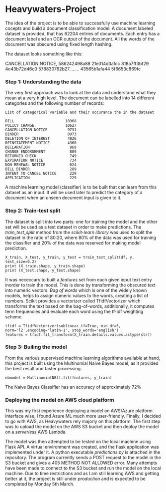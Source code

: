 # Heavywaters-Project

The idea of the project is to be able to successfully use machine learning cocepts and build a document classification model. A document labeled dataset is provided, that has 62204 entries of documents. Each entry has a document label and an OCR output of the document. All the words of the document was obscured using fixed length hashing. 

The dataset looks something like this:

CANCELLATION NOTICE, 586242498a88 21e314d3afcc 818a7ff3bf29 4e43b72d46c0 578830762b27........ 43565b1afa44 5f6653c869fc

### Step 1: Understanding the data
The very first approach was to look at the data and understand what they mean at a very high level. The document can be labelled into 14 different categories and the following number of records:
```
List of categorical variable and their occurance the in the dataset

BILL                       18968                                                                                             
POLICY CHANGE              10627
CANCELLATION NOTICE         9731
BINDER                      8973
DELETION OF INTEREST        4826
REINSTATEMENT NOTICE        4368
DECLARATION                  968
CHANGE ENDORSEMENT           889
RETURNED CHECK               749
EXPIRATION NOTICE            734
NON-RENEWAL NOTICE           624
BILL BINDER                  289
INTENT TO CANCEL NOTICE      229
APPLICATION                  229
```
A machine learning model (classifier) is to be built that can learn from this dataset as an input. It will be used later to predict the category of a document when an unseen document input is given to it. 

### Step 2: Train-test split
The dataset is split into two parts: one for training the model and the other set will be used as a test dataset in order to make predictions. The *train_test_split* method from the *scikit-learn library* was used to split the dataset in the ratio of 80:20, where 80% of the data was used for training the classifier and 20% of the data was reserved for making model prediction.

```
X_train, X_test, y_train, y_test = train_test_split(df, y, test_size=0.2)
print (X_train.shape, y_train.shape)
print (X_test.shape, y_test.shape)
```
It was nececcary to built a *features* set from each given input text entry inorder to train the model. This is done by transforming the obscured text into numeric vectors. *Bag of words* which is one of the widely known models, helps to assign numeric values to the words, creating a list of numbers. Scikit provides a vectorizer called TfidfVectorizer which transforms the text based on the bag-of-words, additionally, it computes term frequencies and evaluate each word using the tf-idf weighting scheme.

```
tfidf = TfidfVectorizer(sublinear_tf=True, min_df=5, norm='l2',encoding='latin-1', stop_words='english')
features = tfidf.fit_transform(X_train.details.values.astype(str))
```

### Step 3: Builing the model
From the various supervised machine learning algorithms available at hand, this project is built using the Multinomial Naive Bayes model, as it provided the best result and faster processing. 

```
nbmodel = MultinomialNB().fit(features, y_train)
```
The Naive Bayes Classifier has an accuracy of approximately 72% 

### Deploying the model on AWS cloud platform
This was my first experience deploying a model on AWS/Azure platform. Interface wise, I found Azure ML much more user-friendly. Finally, I decided to go with AWS, as Heavywaters rely majorly on this platform. The first step was to upload the model on the AWS S3 bucket and then deploy the model on a *serverless* AWS Lambda. 

The model was then attempted to be tested on the local machine using Flask API. A virtual environment was created, and the flask application was implemented under it. A python executable *predictions.py* is attached in the repository. The program currently sends a POST request to the model in the S3 bucket and gives a 405 METHOD NOT ALLOWED error. Many attempts have been made to connect to the S3 bucket and run the model on the local machine. Due to time restrictions and as I am still learning AWS and getting better at it, the project is still under *production* and is expected to be completed by Monday 5th March.
